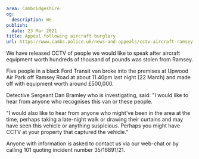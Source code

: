 ```yaml
area: Cambridgeshire
og:
  description: We
publish:
  date: 23 Mar 2021
title: Appeal following aircraft burglary
url: https://www.cambs.police.uk/news-and-appeals/cctv-aircraft-ramsey
```

We have released CCTV of people we would like to speak after aircraft equipment worth hundreds of thousand of pounds was stolen from Ramsey.

Five people in a black Ford Transit van broke into the premises at Upwood Air Park off Ramsey Road at about 11.40pm last night (22 March) and made off with equipment worth around £500,000.

Detective Sergeant Dan Bramley who is investigating, said: "I would like to hear from anyone who recognises this van or these people.

"I would also like to hear from anyone who might've been in the area at the time, perhaps taking a late-night walk or drawing their curtains and may have seen this vehicle or anything suspicious. Perhaps you might have CCTV at your property that captured the vehicle."

Anyone with information is asked to contact us via our web-chat or by calling 101 quoting incident number 35/16891/21.
